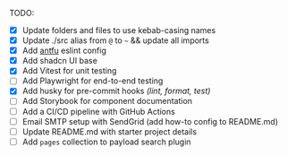 TODO:

- [x] Update folders and files to use kebab-casing names
- [x] Update ./src alias from `@` to `~` && update all imports
- [x] Add [antfu](https://github.com/antfu/eslint-config) eslint config
- [x] Add shadcn UI base
- [x] Add Vitest for unit testing
- [ ] Add Playwright for end-to-end testing
- [x] Add husky for pre-commit hooks _(lint, format, test)_
- [ ] Add Storybook for component documentation
- [ ] Add a CI/CD pipeline with GitHub Actions
- [ ] Email SMTP setup with SendGrid (add how-to config to README.md)
- [ ] Update README.md with starter project details
- [ ] Add `pages` collection to payload search plugin
